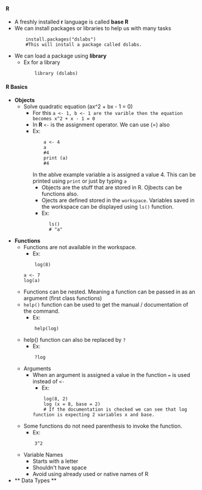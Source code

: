 #### R
* A freshly installed **r** language is called **base R**
* We can install packages or libraries to help us with many tasks
    ```Ex for installing a package
        install.packages("dslabs")
        #This will install a package called dslabs.
    ```
* We can load a package using **library**
  * Ex for a library
    ``` 
        library (dslabs)
    ```

#### R Basics
* **Objects**
    * Solve quadratic equation (ax^2 + bx - 1 = 0)
        * For this `a <- 1, b <- 1 are the varible then the equation becomes x^2 + x - 1 = 0`
        * In **R** ` <- ` is the assignment operator. We can use (=) also
        * Ex:
            ``` 
                a <- 4
                a 
                #4
                print (a)
                #4
            ```
            In the ablve example variable a is assigned a value 4. This can be printed using ` print ` or just by typing ` a `
          * Objects are the stuff that are stored in R. Ojbects can be functions also.
          * Ojects are defined stored in the `workspace`. Variables saved in the workspace can be displayed using ` ls() ` function.
          * Ex:
          ```
                ls()
                # "a"
            ```
* **Functions**
   * Functions are not available in the workspace.
       * Ex:
       ```
           log(8)
       ```
       ```
       a <- 7
       log(a)
       ```
   * Functions can be nested. Meaning a function can be passed in as an argument (first class functions)
   * `help()` function can be used to get the manual / documentation of the command.
      * Ex:
      ```
          help(log)
      ```
  * help() function can also be replaced by `?`
     * Ex:
      ```
          ?log
      ```
  * Arguments
      * When an argument is assigned a value  in the function `=` is used instead of `<-`
        * Ex:
        ```
            log(8, 2)
            log (x = 8, base = 2)
            # If the documentation is checked we can see that log function is expecting 2 variables x and base.
        ```
  * Some functions do not need parenthesis to invoke the function.
    *  Ex:
    ```
        3^2
    ```
  * Variable Names
    * Starts with a letter
    * Shouldn't have space
    * Avoid using already used or native names of R
* ** Data Types **
